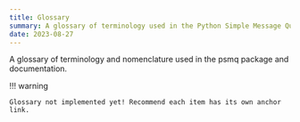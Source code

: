 ```yaml
---
title: Glossary 
summary: A glossary of terminology used in the Python Simple Message Queue package and documentation. 
date: 2023-08-27
---
```


A glossary of terminology and nomenclature used in the psmq package and documentation.

!!! warning

    Glossary not implemented yet! Recommend each item has its own anchor link.
